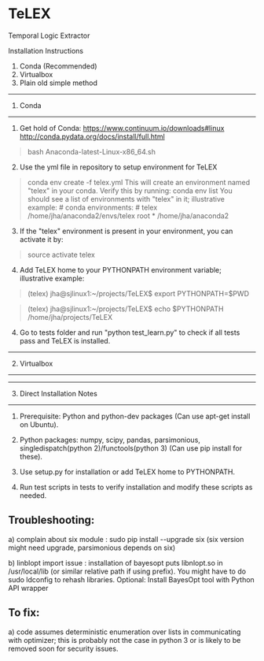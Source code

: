 
# TeLEX
Temporal Logic Extractor


Installation Instructions 
1. Conda (Recommended)
2. Virtualbox 
3. Plain old simple method

-----------------------------------------
1. Conda
-----------------------------------------

1) Get hold of Conda: 
https://www.continuum.io/downloads#linux
http://conda.pydata.org/docs/install/full.html
> bash Anaconda-latest-Linux-x86_64.sh

2) Use the yml file in repository to setup environment for TeLEX
> conda env create -f telex.yml
This will create an environment named "telex" in your conda. Verify this by running: 
> conda env list
You should see a list of environments with "telex" in it; illustrative example:
>\# conda environments:
>\#
>telex                    /home/jha/anaconda2/envs/telex
>root                  *  /home/jha/anaconda2

3) If the "telex" environment is present in your environment, you can activate it by:
> source activate telex

4) Add TeLEX home to your PYTHONPATH environment variable; illustrative example:
>(telex) jha@sjlinux1:~/projects/TeLEX$ export PYTHONPATH=$PWD

>(telex) jha@sjlinux1:~/projects/TeLEX$ echo $PYTHONPATH
>/home/jha/projects/TeLEX

4) Go to tests folder and run "python test_learn.py" to check if all tests pass and TeLEX is installed.

-----------------------------------------
2. Virtualbox
-----------------------------------------


-----------------------------------------
3. Direct Installation Notes 
-----------------------------------------

1) Prerequisite: Python and python-dev packages (Can use apt-get install on Ubuntu).

2) Python packages: numpy, scipy, pandas, parsimonious, singledispatch(python 2)/functools(python 3) (Can use pip install for these).

3) Use setup.py for installation or add TeLEX home to PYTHONPATH.

4) Run test scripts in tests to verify installation and modify these scripts as needed.

Troubleshooting: 
------------------

a) complain about six module :
sudo pip  install --upgrade six (six version might need upgrade, parsimonious depends on six)

b) linblopt import issue :
installation of bayesopt puts libnlopt.so in /usr/local/lib (or similar relative path if using prefix). You might have to do sudo ldconfig to rehash libraries.
Optional: Install BayesOpt tool with Python API wrapper

To fix:
--------

a) code assumes deterministic enumeration over lists in communicating with optimizer; this is probably not the case in python 3 or is likely to be removed soon for security issues. 
